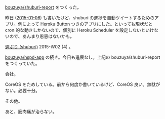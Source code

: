 [bouzuya/shuburi-report][] をつくった。

昨日 ([2015-01-06][]) も書いたけど、shuburi の進捗を自動ツイートするためのアプリ。例によって Heroku Button つきのアプリにした。といっても現状だと cron 的な動きしかないので、個別に Heroku Scheduler を設定しないといけないので、あんまり恩恵はないかも。

[週ぶり (shuburi)][shuburi] 2015-W02 (4) 。

[bouzuya/hspd-app][] の続き。今日も進展なし。上記の bouzuya/shuburi-report をつくっていた。

会社。

CoreOS をためしている。前から何度か書いているけど、CoreOS 良い。無駄がない。必要十分。

その他。

あと、筋肉痛が治らない。

[2015-01-06]: https://blog.bouzuya.net/2015/01/06/
[shuburi]: http://shuburi.org
[bouzuya/hspd-app]: https://github.com/bouzuya/hspd-app
[bouzuya/shuburi-report]: https://github.com/bouzuya/shuburi-report
